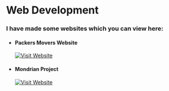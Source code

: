 # Web Development

### I have made some websites which you can view here:

- #### Packers Movers Website
    <a href="https://adityasejwar.github.io/web-development/packers-movers-website/" target="_blank">
     <img src="https://img.shields.io/badge/Visit%20Website-brightgreen?style=for-the-badge" alt="Visit 
     Website" />
      </a>

- #### Mondrian Project
    <a href="https://adityasejwar.github.io/web-development/Mondrian-Project/" target="_blank">
     <img src="https://img.shields.io/badge/Visit%20Website-brightgreen?style=for-the-badge" alt="Visit 
     Website" />
      </a>
